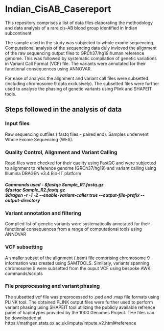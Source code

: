 # Indian_CisAB_Casereport

This repository comprises a list of data files elaborating the methodology and data analysis of a rare cis-AB blood group identified in Indian subcontinent

The sample used in the study was subjected to whole exome sequencing. Computational analysis of the sequencing data duly invloved the alignment of the raw sequencing output files to GRCh37/hg19 human reference genome. This was followed by systematic compilation of genetic variations in Variant Call Format (VCF) file. The variants were annotated for their functional consequences using ANNOVAR.

For ease of analysis the alignment and variant call files were subsetted (including chromosome 9 data exclusively). The subsetted files were further used to analyse the phasing of genetic variants using Plink and SHAPEIT tools. 


<h2>Steps followed in the analysis of data
<h3> Input files </h3>
Raw sequencing outfiles (.fastq files - paired end). Samples underwent Whole Exome Sequencing (WES).
<h3> Quality Control, Alignment and Variant Calling </h3>
Read files were checked for their quality using FastQC and were subjected to alignment to reference genome (GRCh37/hg19) and variant calling using Illumina DRAGEN v3.4 Bio-IT platform <br/>
<h5> Commands used - $fastqc Sample_R1.fastq.gz <br/>
                $fastqc Sample_R2.fastq.gz <br/>
                $dragen -r <hg19 reference genome> -1 <Sample_R1.fastq.gz> -2 <Sample_R2.fastq.gz> --enable-variant-caller true --output-file-prefix <outfilename> --output-directory <outfilefolder> </h5>
<h3> Variant annotation and filtering </h3>
Compiled list of genetic variants were systematically annotated for their functional consequences from a range of computational tools using ANNOVAR
<h3> VCF subsetting </h3>
A smaller subset of the alignment (.bam) file comprising chromosome 9 information was created using SAMTOOLS. Similarly, variants spanning chromosome 9 were subsetted from the ouput VCF using bespoke AWK commands/scripts
<h3> File preprocessing and variant phasing </h3>
The subsetted vcf file was preprocessed to .ped and .map file formats using PLINK tool. The obtained PLINK output files were further used to perform variant phasing using SHAPEIT tool utilizing the publicly available refrence panel of haplotypes provided by the 1000 Genomes Project. THe files can be downloaded at https://mathgen.stats.ox.ac.uk/impute/impute_v2.html#reference

